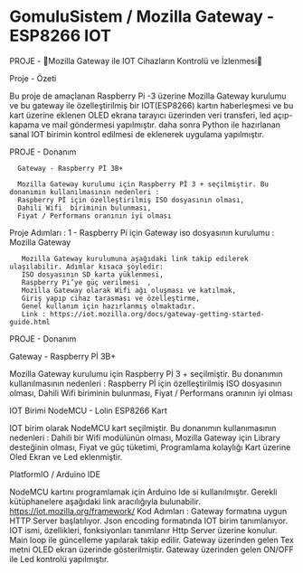 # GomuluSistem / Mozilla Gateway -ESP8266 IOT

PROJE  - Mozilla Gateway ile IOT Cihazların Kontrolü ve İzlenmesi

Proje - Özeti
 
 Bu proje de amaçlanan Raspberry Pi -3 üzerine Mozilla Gateway kurulumu ve bu gateway ile özelleştirilmiş bir IOT(ESP8266) kartın haberleşmesi ve bu kart üzerine eklenen OLED ekrana tarayıcı üzerinden veri transferi, led açıp-kapama ve mail göndermesi yapılmıştır. daha sonra Python ile hazırlanan sanal IOT birimin kontrol edilmesi de eklenerek uygulama yapılmıştır.
 
 PROJE  - Donanım 

      Gateway - Raspberry Pİ 3B+

      Mozilla Gateway kurulumu için Raspberry Pİ 3 + seçilmiştir. Bu donanımın kullanılmasının nedenleri :
      Raspberry Pİ için özelleştirilmiş ISO dosyasının olması,
      Dahili Wifi  biriminin bulunması,
      Fiyat / Performans oranının iyi olması

Proje Adımları : 
 1 - Raspberry Pi için Gateway iso dosyasının kurulumu : 
       Mozilla Gateway

       Mozilla Gateway kurulumuna aşağıdaki link takip edilerek ulaşılabilir. Adımlar kısaca şöyledir:
       ISO dosyasının SD karta yüklenmesi,
       Raspberry Pi’ye güç verilmesi  ,
       Mozilla Gateway olarak Wifi ağı oluşması ve katılmak,
       Giriş yapıp cihaz tarasması ve özelleştirme,
       Genel kullanım için hazırlanmış olmaktadır.
       Link : https://iot.mozilla.org/docs/gateway-getting-started-guide.html


PROJE  - Donanım 

Gateway - Raspberry Pİ 3B+

Mozilla Gateway kurulumu için Raspberry Pİ 3 + seçilmiştir. Bu donanımın kullanılmasının nedenleri :
Raspberry Pİ için özelleştirilmiş ISO dosyasının olması,
Dahili Wifi  biriminin bulunması,
Fiyat / Performans oranının iyi olması


IOT Birimi 
NodeMCU  - Lolin ESP8266 Kart

IOT birim olarak NodeMCU kart seçilmiştir. Bu donanımın kullanımasının nedenleri : 
Dahili bir Wifi modülünün olması,
Mozilla Gateway için Library desteğinin olması,
Fiyat ve güç tüketimi,
Programlama kolaylığı
Kart üzerine Oled Ekran ve Led eklenmiştir.






 PlatformIO / Arduino IDE

NodeMCU kartını programlamak için  Arduino Ide si kullanılmıştır.
Gerekli kütüphanelere aşağıdaki link aracılığıyla bulunabilir.
https://iot.mozilla.org/framework/
Kod Adımları :
Gateway formatına uygun HTTP Server başlatılıyor.
Json encoding formatında IOT birim tanımlanıyor. 
IOT ismi, özellikleri, fonksiyonları tanımlanır 
Http Server üzerine konulur.
Main loop ile güncelleme yapılarak takip edilir.
Gateway üzerinden gelen Tex metni OLED ekran üzerinde gösterilmiştir.
Gateway üzerinden gelen  ON/OFF ile Led kontrolü yapılmıştır.




